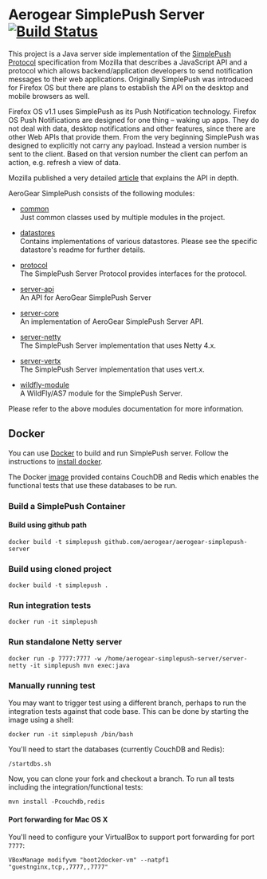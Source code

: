 # Aerogear SimplePush Server [![Build Status](https://travis-ci.org/aerogear/aerogear-simplepush-server.png)](https://travis-ci.org/aerogear/aerogear-simplepush-server)
This project is a Java server side implementation of the [SimplePush Protocol](https://wiki.mozilla.org/WebAPI/SimplePush/Protocol) 
specification from Mozilla that describes a JavaScript API and a protocol which allows backend/application developers to 
send notification messages to their web applications. Originally SimplePush was introduced for Firefox OS but there are 
plans to establish the API on the desktop and mobile browsers as well.

Firefox OS v1.1 uses SimplePush as its Push Notification technology. Firefox OS Push Notifications are designed for one 
thing – waking up apps. They do not deal with data, desktop notifications and other features, since there are other 
Web APIs that provide them. From the very beginning SimplePush was designed to explicitly not carry any payload. 
Instead a version number is sent to the client. Based on that version number the client can perfom an action, e.g. refresh a view of data.

Mozilla published a very detailed [article](https://hacks.mozilla.org/2013/07/dont-miss-out-on-the-real-time-fun-use-firefox-os-push-notifications/) 
that explains the API in depth.

AeroGear SimplePush consists of the following modules:

* [common](https://github.com/aerogear/aerogear-simple-push-server/tree/master/common)  
Just common classes used by multiple modules in the project.

* [datastores](https://github.com/aerogear/aerogear-simple-push-server/tree/master/datastores)  
Contains implementations of various datastores. Please see the specific datastore's readme for further details.

* [protocol](https://github.com/aerogear/aerogear-simple-push-server/tree/master/protocol)  
The SimplePush Server Protocol provides interfaces for the protocol.

* [server-api](https://github.com/aerogear/aerogear-simple-push-server/tree/master/server-api)  
An API for AeroGear SimplePush Server

* [server-core](https://github.com/aerogear/aerogear-simple-push-server/tree/master/server-core)  
An implementation of AeroGear SimplePush Server API.

* [server-netty](https://github.com/aerogear/aerogear-simple-push-server/tree/master/server-netty)  
The SimplePush Server implementation that uses Netty 4.x.

* [server-vertx](https://github.com/aerogear/aerogear-simple-push-server/tree/master/server-vertx)  
The SimplePush Server implementation that uses vert.x.

* [wildfly-module](https://github.com/aerogear/aerogear-simple-push-server/tree/master/wildfly-module)  
A WildFly/AS7 module for the SimplePush Server.

Please refer to the above modules documentation for more information.


## Docker
You can use [Docker](https://www.docker.io) to build and run SimplePush server. Follow the instructions to
 [install docker](https://www.docker.io/gettingstarted/).

The Docker [image]() provided contains CouchDB and Redis which enables the functional tests that use these databases
to be run.

### Build a SimplePush Container
#### Build using github path
```docker build -t simplepush github.com/aerogear/aerogear-simplepush-server```

### Build using cloned project
```docker build -t simplepush .```

### Run integration tests
`docker run -it simplepush`

### Run standalone Netty server
```docker run -p 7777:7777 -w /home/aerogear-simplepush-server/server-netty -it simplepush mvn exec:java```

### Manually running test
You may want to trigger test using a different branch, perhaps to run the integration tests against
that code base. This can be done by starting the image using a shell:

```docker run -it simplepush /bin/bash```

You'll need to start the databases (currently CouchDB and Redis):

    /startdbs.sh

Now, you can clone your fork and checkout a branch. To run all tests including the integration/functional tests:

```mvn install -Pcouchdb,redis```

#### Port forwarding for Mac OS X
You'll need to configure your VirtualBox to support port forwarding for port ```7777```:

```VBoxManage modifyvm "boot2docker-vm" --natpf1 "guestnginx,tcp,,7777,,7777"```
